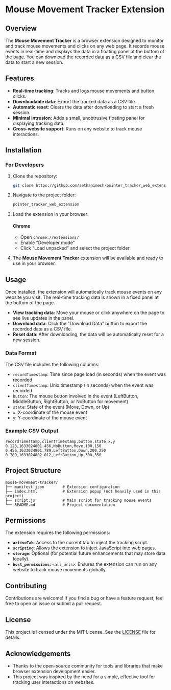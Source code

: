 
# Mouse Movement Tracker Extension

## Overview

The **Mouse Movement Tracker** is a browser extension designed to monitor and track mouse movements and clicks on any web page. It records mouse events in real-time and displays the data in a floating panel at the bottom of the page. You can download the recorded data as a CSV file and clear the data to start a new session.

## Features

- **Real-time tracking**: Tracks and logs mouse movements and button clicks.
- **Downloadable data**: Export the tracked data as a CSV file.
- **Automatic reset**: Clears the data after downloading to start a fresh session.
- **Minimal intrusion**: Adds a small, unobtrusive floating panel for displaying tracking data.
- **Cross-website support**: Runs on any website to track mouse interactions.

## Installation

### For Developers

1. Clone the repository:

   ```bash
   git clone https://github.com/sethanimesh/pointer_tracker_web_extension.git
   ```

2. Navigate to the project folder:

   ```bash
   pointer_tracker_web_extension
   ```

3. Load the extension in your browser:
   
   #### Chrome
   - Open `chrome://extensions/`
   - Enable "Developer mode"
   - Click "Load unpacked" and select the project folder

4. The **Mouse Movement Tracker** extension will be available and ready to use in your browser.

## Usage

Once installed, the extension will automatically track mouse events on any website you visit. The real-time tracking data is shown in a fixed panel at the bottom of the page.

- **View tracking data**: Move your mouse or click anywhere on the page to see live updates in the panel.
- **Download data**: Click the "Download Data" button to export the recorded data as a CSV file.
- **Reset data**: After downloading, the data will be automatically reset for a new session.

### Data Format

The CSV file includes the following columns:
- `recordTimestamp`: Time since page load (in seconds) when the event was recorded
- `clientTimestamp`: Unix timestamp (in seconds) when the event was recorded
- `button`: The mouse button involved in the event (LeftButton, MiddleButton, RightButton, or NoButton for movement)
- `state`: State of the event (Move, Down, or Up)
- `x`: X-coordinate of the mouse event
- `y`: Y-coordinate of the mouse event

### Example CSV Output

```csv
recordTimestamp,clientTimestamp,button,state,x,y
0.123,1633024801.456,NoButton,Move,100,150
0.456,1633024801.789,LeftButton,Down,200,250
0.789,1633024802.012,LeftButton,Up,300,350
```

## Project Structure

```
mouse-movement-tracker/
├── manifest.json        # Extension configuration
├── index.html           # Extension popup (not heavily used in this project)
├── script.js            # Main script for tracking mouse events
└── README.md            # Project documentation
```

## Permissions

The extension requires the following permissions:
- **`activeTab`**: Access to the current tab to inject the tracking script.
- **`scripting`**: Allows the extension to inject JavaScript into web pages.
- **`storage`**: Optional (for potential future enhancements that may store data locally).
- **`host_permissions`:** `<all_urls>`: Ensures the extension can run on any website to track mouse movements globally.

## Contributing

Contributions are welcome! If you find a bug or have a feature request, feel free to open an issue or submit a pull request.

## License

This project is licensed under the MIT License. See the [LICENSE](LICENSE) file for details.

## Acknowledgements

- Thanks to the open-source community for tools and libraries that make browser extension development easier.
- This project was inspired by the need for a simple, effective tool for tracking user interactions on websites.
